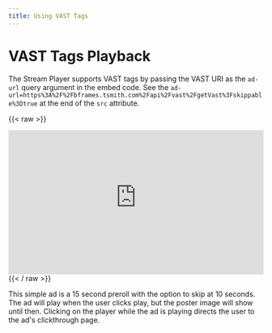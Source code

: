```yaml
---
title: Using VAST Tags
---
```


# VAST Tags Playback

The Stream Player supports VAST tags by passing the VAST URI as the `ad-url`
query argument in the embed code. See the
`ad-url=https%3A%2F%2Fbframes.tsmith.com%2Fapi%2Fvast%2FgetVast%3Fskippable%3Dtrue` at the end of the `src` attribute.

{{< raw >}}
<div style="position: relative; padding-top: 56.25%;">
  <iframe
    src="https://customer-igynxd2rwhmuoxw8.cloudflarestream.com/46c8b7f480d410840758c1cb14a72e47/iframe?poster=https%3A%2F%2Fcustomer-igynxd2rwhmuoxw8.cloudflarestream.com%2F46c8b7f480d410840758c1cb14a72e47%2Fthumbnails%2Fthumbnail.jpg%3Ftime%3D%26height%3D600&ad-url=https%3A%2F%2Fbframes.tsmith.com%2Fapi%2Fvast%2FgetVast%3Fskippable%3Dtrue"
    loading="lazy"
    style="border: none; position: absolute; top: 0; left: 0; height: 100%; width: 100%;"
    allow="accelerometer; gyroscope; autoplay; encrypted-media; picture-in-picture;"
    allowfullscreen="true"
    id="player"
  ></iframe>
</div>
{{< / raw >}}

This simple ad is a 15 second preroll with the option to skip at 10 seconds. The
ad will play when the user clicks play, but the poster image will show until then.
Clicking on the player while the ad is playing directs the user to the ad's
clickthrough page.
